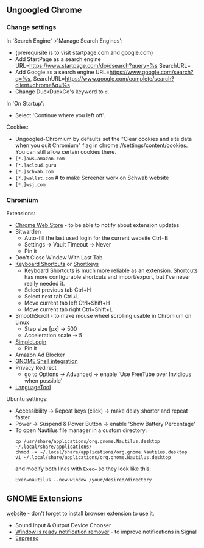 ## Ungoogled Chrome

### Change settings

In 'Search Engine'->'Manage Search Engines':
- (prerequisite is to visit startpage.com and google.com)
- Add StartPage as a search engine URL=https://www.startpage.com/do/dsearch?query=%s SearchURL=
- Add Google as a search engine  URL=https://www.google.com/search?q=%s, SearchURL=https://www.google.com/complete/search?client=chrome&q=%s
- Change DuckDuckGo's keyword to `d`.

In 'On Startup':
- Select 'Continue where you left off'.

Cookies:
- Ungoogled-Chromium by defaults set the "Clear cookies and site data when you quit Chromium" flag in chrome://settings/content/cookies. You can still allow certain cookies there.
- `[*.]aws.amazon.com`
- `[*.]acloud.guru`
- `[*.]schwab.com`
- `[*.]wallst.com` # to make Screener work on Schwab website
- `[*.]wsj.com`

### Chromium

Extensions:
- [Chrome Web Store](https://github.com/NeverDecaf/chromium-web-store) - to be able to notify about extension updates
- Bitwarden
  - Auto-fill the last used login for the current website Ctrl+B
  - Settings -> Vault Timeout -> Never
  - Pin it
- Don't Close Window With Last Tab
- [Keyboard Shortcuts](https://chrome.google.com/webstore/detail/keyboard-shortcuts/lplcmnhgijkkmflbmhabnccgelffpnog?hl=en) or [Shortkeys](https://github.com/mikecrittenden/shortkeys/releases)
  - Keyboard Shortcuts is much more reliable as an extension. Shortcuts has more configurable shortcuts and import/export, but I've never really needed it.
  - Select previous tab Ctrl+H
  - Select next tab Ctrl+L
  - Move current tab left Ctrl+Shift+H
  - Move current tab right Ctrl+Shift+L
- SmoothScroll - to make mouse wheel scrolling usable in Chromium on Linux
  - Step size [px] -> 500
  - Acceleration scale -> 5
- [SimpleLogin](https://chrome.google.com/webstore/detail/simplelogin-open-source-e/dphilobhebphkdjbpfohgikllaljmgbn?hl=en)
  - Pin it
- Amazon Ad Blocker
- [GNOME Shell integration](https://chrome.google.com/webstore/detail/gnome-shell-integration/gphhapmejobijbbhgpjhcjognlahblep)
- Privacy Redirect
    - go to Options -> Advanced -> enable 'Use FreeTube over Invidious when possible'
- [LanguageTool](https://chrome.google.com/webstore/detail/grammar-and-spell-checker/oldceeleldhonbafppcapldpdifcinji?hl=en)

Ubuntu settings:

* Accessibility -> Repeat keys (click) -> make delay shorter and repeat faster
* Power -> Suspend & Power Button -> enable 'Show Battery Percentage'
* To open Nautilus file manager in a custom directory:
  ```
  cp /usr/share/applications/org.gnome.Nautilus.desktop ~/.local/share/applications/
  chmod +x ~/.local/share/applications/org.gnome.Nautilus.desktop
  vi ~/.local/share/applications/org.gnome.Nautilus.desktop
  ```
  and modify both lines with `Exec=` so they look like this:
  ```
  Exec=nautilus --new-window /your/desired/directory
  ```

## GNOME Extensions

[website](https://extensions.gnome.org) - don't forget to install browser extension to use it.

* Sound Input & Output Device Chooser 
* [Window is ready notification remover](https://extensions.gnome.org/extension/1007/window-is-ready-notification-remover/) - to improve notifications in Signal
* [Espresso](https://extensions.gnome.org/extension/4135/espresso/)

